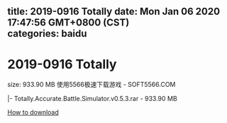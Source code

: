 
title: 2019-0916 Totally
date: Mon Jan 06 2020 17:47:56 GMT+0800 (CST)    
categories: baidu
---

# 2019-0916 Totally
size: 933.90 MB
 使用5566极速下载游戏 - SOFT5566.COM
 
|- Totally.Accurate.Battle.Simulator.v0.5.3.rar - 933.90 MB

[How to download](https://bpcam.bemobtrk.com/go/2ceec3aa-1ca2-46d6-b9ff-aaa5c184517c?jno=1135)